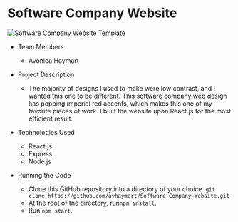 # Software Company Website

![Software Company Website Template](https://image.ibb.co/iNmWDA/website-software-company.jpg)

* Team Members
   * Avonlea Haymart

* Project Description
   * The majority of designs I used to make were low contrast, and I wanted this one to be different. This software company web design has popping imperial red accents, which makes this one of my favorite pieces of work. I built the website upon React.js for the most efficient result.

* Technologies Used
  * React.js
  * Express
  * Node.js
* Running the Code
  * Clone this GitHub repository into a directory of your choice.
  ```git clone https://github.com/avhaymart/Software-Company-Website.git```
  * At the root of the directory, run```npm install```.
  * Run ```npm start```.
